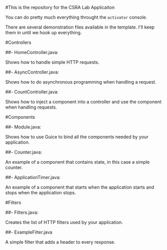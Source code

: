 #This is the repository for the CSRA Lab Applicaiton

You can do pretty much everything throught the `activator` console.

There are several demonstration files available in the template. I'll keep them in until we hook up everything.

#Controllers

##- HomeController.java:

  Shows how to handle simple HTTP requests.

##- AsyncController.java:

  Shows how to do asynchronous programming when handling a request.

##- CountController.java:

  Shows how to inject a component into a controller and use the component when
  handling requests.

#Components

##- Module.java:

  Shows how to use Guice to bind all the components needed by your application.

##- Counter.java:

  An example of a component that contains state, in this case a simple counter.

##- ApplicationTimer.java:

  An example of a component that starts when the application starts and stops
  when the application stops.

#Filters

##- Filters.java:

  Creates the list of HTTP filters used by your application.

##- ExampleFilter.java

  A simple filter that adds a header to every response.